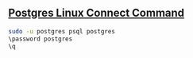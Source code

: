 ## [Postgres Linux Connect Command](http://suite.opengeo.org/docs/latest/dataadmin/pgGettingStarted/firstconnect.html)
```sh
sudo -u postgres psql postgres
\password postgres
\q
```
